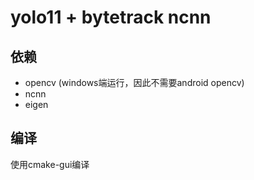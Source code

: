 # yolo11 + bytetrack ncnn

## 依赖
* opencv (windows端运行，因此不需要android opencv)
* ncnn 
* eigen

## 编译
使用cmake-gui编译